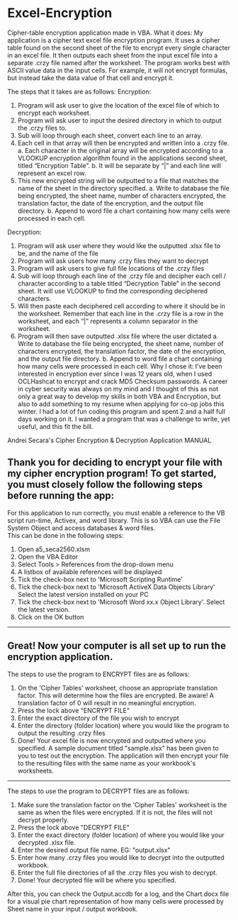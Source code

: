 # Excel-Encryption
Cipher-table encryption application made in VBA.
What it does:
My application is a cipher text excel file encryption program. It uses a cipher table found on the second sheet of the file to encrypt every single character in an excel file. It then outputs each sheet from the input excel file into a separate .crzy file named after the worksheet. The program works best with ASCII value data in the input cells. For example, it will not encrypt formulas, but instead take the data value of that cell and encrypt it.

The steps that it takes are as follows:
Encryption:
1.	Program will ask user to give the location of the excel file of which to encrypt each worksheet.
2.	Program will ask user to input the desired directory in which to output the .crzy files to.
3.	Sub will loop through each sheet, convert each line to an array.
4.	Each cell in that array will then be encrypted and written into a .crzy file.
a.	Each character in the original array will be encrypted according to a VLOOKUP encryption algorithm found in the applications second sheet, titled “Encryption Table”.
b.	It will be separate by “|” and each line will represent an excel row.
5.	This new encrypted string will be outputted to a file that matches the name of the sheet in the directory specified.
a.	Write to database the file being encrypted, the sheet name, number of characters encrypted, the translation factor, the date of the encryption, and the output file directory.
b.	Append to word file a chart containing how many cells were processed in each cell.

Decryption:
1.	Program will ask user where they would like the outputted .xlsx file to be, and the name of the file
2.	Program will ask users how many .crzy files they want to decrypt
3.	Program will ask users to give full file locations of the .crzy files
4.	Sub will loop through each line of the .crzy file and decipher each cell / character according to a table titled “Decryption Table” in the second sheet. It will use VLOOKUP to find the corresponding deciphered characters.
5.	Will then paste each deciphered cell according to where it should be in the worksheet. Remember that each line in the .crzy file is a row in the worksheet, and each “|” represents a column separator in the worksheet.
6.	Program will then save outputted .xlsx file where the user dictated
a.	Write to database the file being encrypted, the sheet name, number of characters encrypted, the translation factor, the date of the encryption, and the output file directory.
b.	Append to word file a chart containing how many cells were processed in each cell.
Why I chose it:
I’ve been interested in encryption ever since I was 12 years old, when I used OCLHashcat to encrypt and crack MD5 Checksum passwords. A career in cyber security was always on my mind and I thought of this as not only a great way to develop my skills in both VBA and Encryption, but also to add something to my resume when applying for co-op jobs this winter. I had a lot of fun coding this program and spent 2 and a half full days working on it. I wanted a program that was a challenge to write, yet useful, and this fit the bill.


Andrei Secara's Cipher Encryption & Decryption Application MANUAL

Thank you for deciding to encrypt your file with my cipher encryption program! To get started, you must closely follow the following steps before running the app:
------------------------------------------------------------------------------------------------------------------------------------------
For this application to run correctly, you must enable a reference to the VB script run-time, Activex, and word library. This is so VBA can use the File System Object and access databases & word files.  
This can be done in the following steps:
1. Open a5_seca2560.xlsm
2. Open the VBA Editor
3. Select Tools > References from the drop-down menu
4. A listbox of available references will be displayed
5. Tick the check-box next to 'Microsoft Scripting Runtime'
6. Tick the check-box next to 'Microsoft ActiveX Data Objects Library' Select the latest version installed on your PC
7. Tick the check-box next to 'Microsoft Word xx.x Object Library'. Select the latest version.
8. Click on the OK button
------------------------------------------------------------------------------------------------------------------------------------------
Great! Now your computer is all set up to run the encryption application.
------------------------------------------------------------------------------------------------------------------------------------------
The steps to use the program to ENCRYPT files are as follows:
1. On the 'Cipher Tables' worksheet, choose an appropriate translation factor. This will determine how the files are encrypted. Be aware! A translation factor of 0 will result in no meaningful encryption.
2. Press the lock above "ENCRYPT FILE"
3. Enter the exact directory of the file you wish to encrypt
4. Enter the directory (folder location) where you would like the program to output the resulting .crzy files
5. Done! Your excel file is now encrypted and outputted where you specified.
A sample document titled "sample.xlsx" has been given to you to test out the encryption.
The application will then encrypt your file to the resulting files with the same name as your workbook's worksheets.
------------------------------------------------------------------------------------------------------------------------------------------
The steps to use the program to DECRYPT files are as follows:
1. Make sure the translation factor on the 'Cipher Tables' worksheet is the same as when the files were encrypted. If it is not, the files will not decrypt properly.
2. Press the lock above "DECRYPT FILE"
3. Enter the exact directory (folder location) of where you would like your decrypted .xlsx file.
4. Enter the desired output file name. EG: "output.xlsx"
5. Enter how many .crzy files you would like to decrypt into the outputted workbook.
6. Enter the full file directories of all the .crzy files you wish to decrypt.
7. Done! Your decrypted file will be where you specified.


After this, you can check the Output.accdb for a log, and the Chart.docx file for a visual pie chart representation of how many cells were processed by Sheet name in your input / output workbook.
